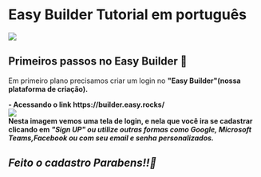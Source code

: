 <h1>Easy Builder Tutorial em português</h1>
<img style="margin-algin: center;" src="https://user-images.githubusercontent.com/81401104/114604033-d7747000-9c6e-11eb-8150-05be1f550f81.png">

## Primeiros passos no Easy Builder 🦶
  
<p>Em primeiro plano precisamos criar um login no <b>"Easy Builder"(nossa plataforma de criação).<p>
- Acessando o link https://builder.easy.rocks/
<br>
<img src="https://user-images.githubusercontent.com/81401104/114607455-f248e380-9c72-11eb-9f83-63854f376b2c.png"><br>
 Nesta imagem vemos uma tela de login, e nela que você ira se cadastrar clicando em <i>"Sign UP" ou utilize outras formas como Google, Microsoft Teams,Facebook ou com seu email e senha personalizados.

## Feito o cadastro Parabens!!🎉
